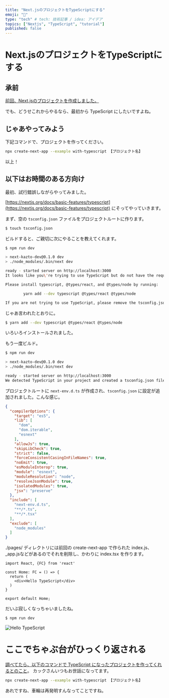 ```yaml
---
title: "Next.jsのプロジェクトをTypeScriptにする"
emoji: "💨"
type: "tech" # tech: 技術記事 / idea: アイデア
topics: ["Nextjs", "TypeScript", "tutorial"]
published: false
---
```

# Next.jsのプロジェクトをTypeScriptにする

## 承前

[前回、Next.jsのプロジェクトを作成しました。](https://zenn.dev/kazto/articles/d75567c009fe86400be0)

でも、どうせこれからやるなら、最初から TypeScript にしたいですよね。

## じゃあやってみよう

下記コマンドで、プロジェクトを作ってください。

```bash
npx create-next-app --example with-typescript 【プロジェクト名】
```

以上！

## 以下はお時間のある方向け

最初、試行錯誤しながらやってみました。

[https://nextjs.org/docs/basic-features/typescript](https://nextjs.org/docs/basic-features/typescript) にそってやっていきます。

まず、空の `tsconfig.json` ファイルをプロジェクトルートに作ります。

```bash
$ touch tsconfig.json
```

ビルドすると、ご親切に次にやることを教えてくれます。

```bash
$ npm run dev

> next-kazto-dev@0.1.0 dev
> ./node_modules/.bin/next dev

ready - started server on http://localhost:3000
It looks like you\'re trying to use TypeScript but do not have the required package(s) installed.

Please install typescript, @types/react, and @types/node by running:

        yarn add --dev typescript @types/react @types/node

If you are not trying to use TypeScript, please remove the tsconfig.json file from your package root (and any TypeScript files in your pages directory).
```

じゃあ言われたとおりに。

```bash
$ yarn add --dev typescript @types/react @types/node
```

いろいろインストールされました。

もう一度ビルド。

```bash
$ npm run dev

> next-kazto-dev@0.1.0 dev
> ./node_modules/.bin/next dev

ready - started server on http://localhost:3000
We detected TypeScript in your project and created a tsconfig.json file for you.
```

プロジェクトルートに `next-env.d.ts` が作成され、`tsconfig.json` に設定が追加されました。こんな感じ。

```json
{
  "compilerOptions": {
    "target": "es5",
    "lib": [
      "dom",
      "dom.iterable",
      "esnext"
    ],
    "allowJs": true,
    "skipLibCheck": true,
    "strict": false,
    "forceConsistentCasingInFileNames": true,
    "noEmit": true,
    "esModuleInterop": true,
    "module": "esnext",
    "moduleResolution": "node",
    "resolveJsonModule": true,
    "isolatedModules": true,
    "jsx": "preserve"
  },
  "include": [
    "next-env.d.ts",
    "**/*.ts",
    "**/*.tsx"
  ],
  "exclude": [
    "node_modules"
  ]
}
```

./pages/ ディレクトリには前回の create-next-app で作られた index.js、_app.jsなどがあるのでそれを削除し、かわりに index.tsx を作ります。

```tsx
import React, {FC} from 'react'

const Home: FC = () => {
  return (
    <div>Hello TypeScript</div>
  )
}

export default Home;
```

だいぶ寂しくなっちゃいましたね。

```bash
$ npm run dev
```

![Hello TypeScript](https://storage.googleapis.com/zenn-user-upload/b4kfmumpe1wrtxgxf7cuqsplw1ej)

# ここでちゃぶ台がひっくり返される

[調べてたら、以下のコマンドで TypeScript になったプロジェクトを作ってくれるとのこと](https://kakakakakku.hatenablog.com/entry/2020/04/14/100623)。
カックさんいつもお世話になってます。

```bash
npx create-next-app --example with-typescript 【プロジェクト名】
```

あれですね、車輪は再発明すんなってことですね。
